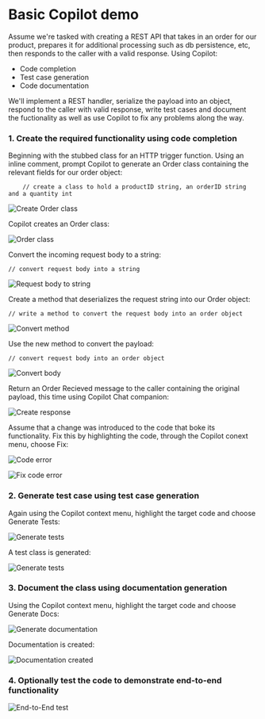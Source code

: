 # Basic Copilot demo

Assume we're tasked with creating a REST API that takes in an order for our product, prepares it for additional processing such as db persistence, etc, then responds to the caller with a valid response.  Using Copilot:
* Code completion
* Test case generation
* Code documentation

We'll implement a REST handler, serialize the payload into an object, respond to the caller with valid response, write test cases and document the fuctionality as well as use Copilot to fix any problems along the way.


### 1. Create the required functionality using code completion

Beginning with the stubbed class for an HTTP trigger function.  Using an inline comment, prompt Copilot to generate an Order class containing the relevant fields for our order object:

        // create a class to hold a productID string, an orderID string and a quantity int


![Create Order class](./media/basicDemo/1_codegen_createorder.png)

Copilot creates an Order class:

![Order class](./media/basicDemo/2_codegen_createorder.png)

Convert the incoming request body to a string:

    // convert request body into a string

![Request body to string](./media/basicDemo/3_codegen_request.png)

Create a method that deserializes the request string into our Order object:

    // write a method to convert the request body into an order object

![Convert method](./media/basicDemo/4_codegen_method.png)

Use the new method to convert the payload:

    // convert request body into an order object

![Convert body](./media/basicDemo/5_codegen_convert.png)

Return an Order Recieved message to the caller containing the original payload, this time using Copilot Chat companion:

![Create response](./media/basicDemo/6_codegen_response.png)

Assume that a change was introduced to the code that boke its functionality.  Fix this by highlighting the code, through the Copilot conext menu, choose Fix:

![Code error](./media/basicDemo/7_codegen_error.png)

![Fix code error](./media/basicDemo/8_codegen_fix.png)

### 2. Generate test case using test case generation

Again using the Copilot context menu, highlight the target code and choose Generate Tests:

![Generate tests](./media/basicDemo/9_testgen1.png)

A test class is generated:

![Generate tests](./media/basicDemo/10_testgen2.png)

### 3. Document the class using documentation generation

Using the Copilot context menu, highlight the target code and choose Generate Docs:

![Generate documentation](./media/basicDemo/11_docgen1.png)

Documentation is created:

![Documentation created](./media/basicDemo/12_docgen2.png)

### 4. Optionally test the code to demonstrate end-to-end functionality

![End-to-End test](./media/basicDemo/13_testrun.png)
